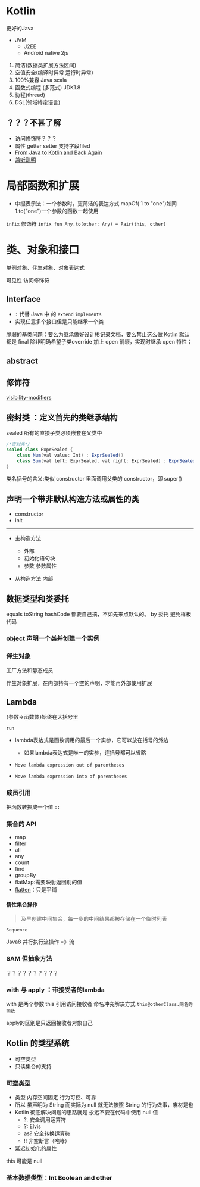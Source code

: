 
# Kotlin

更好的Java
- JVM
  - J2EE
  - Android 
native
2js

1. 简洁(数据类扩展方法区间)
2. 空值安全(编译时异常 运行时异常)
3. 100%兼容 Java scala
4. 函数式编程 (多范式) JDK1.8
5. 协程(thread)
6. DSL(领域特定语言)

## ？？？不甚了解

- 访问修饰符？？？
- 属性 getter setter 支持字段filed
- [From Java to Kotlin and Back Again](https://allegro.tech/2018/05/From-Java-to-Kotlin-and-Back-Again.html)
- [兼听则明](https://cloud.tencent.com/developer/news/249347)

# 局部函数和扩展

- 中缀表示法：一个参数时，更简洁的表达方式
mapOf( 1 to "one")如同 1.to("one")一个参数的函数一起使用

`infix` 修饰符
`infix fun Any.to(other: Any) = Pair(this, other)`

# 类、对象和接口

单例对象、伴生对象、对象表达式

可见性 访问修饰符

## Interface

- `:` 代替 Java 中 的 `extend` `implements`
- 实现任意多个接口但是只能继承一个类

脆弱的基类问题：要么为继承做好设计彬记录文档，要么禁止这么做
Kotlin 默认都是 final 除非明确希望子类override 加上 open 前缀，实现时继承 open 特性；

## abstract

## 修饰符

[visibility-modifiers](https://kotlinlang.org/docs/reference/visibility-modifiers.html)

## 密封类 ：定义首先的类继承结构

sealed 所有的直接子类必须嵌套在父类中

```java
/*密封类*/
sealed class ExprSealed {
    class Num(val value: Int) : ExprSealed()
    class Sum(val left: ExprSealed, val right: ExprSealed) : ExprSealed()
}
```

类名括号的含义:类似 constructor 里面调用父类的 constructor，即 super()

## 声明一个带非默认构造方法或属性的类

- constructor
- init

---

- 主构造方法
  - 外部
  - 初始化语句块
  - 参数 参数属性

- 从构造方法 内部

## 数据类型和类委托

equals toString hashCode 都要自己搞，不如先来点默认的。
by 委托 避免样板代码

### object 声明一个类并创建一个实例

### 伴生对象

工厂方法和静态成员

伴生对象扩展，在内部持有一个空的声明，才能再外部使用扩展

## Lambda

{参数->函数体}始终在大括号里

`run`

- lambda表达式是函数调用的最后一个实参，它可以放在括号的外边
  - 如果lambda表达式是唯一的实参，连括号都可以省略

- `Move lambda expression out of parentheses`
- `Move lambda expression into of parentheses`

### 成员引用

把函数转换成一个值 `::`

### 集合的 API

- map
- filter
- all
- any
- count
- find
- groupBy
- flatMap:需要映射返回别的值
- [flatten](https://kotlinlang.org/api/latest/jvm/stdlib/kotlin.collections/flatten.html)：只是平铺

#### 惰性集合操作

>及早创建中间集合，每一步的中间结果都被存储在一个临时列表

`Sequence`

Java8 并行执行流操作 =》流

### SAM 但抽象方法

？？？？？？？？？？

### with 与 apply ：带接受者的lambda

with 是两个参数
this 引用访问接收者
命名冲突解决方式 `this@otherClass.同名的函数`

apply的区别是只返回接收者对象自己

## Kotlin 的类型系统

- 可空类型
- 只读集合的支持

### 可空类型

- 类型 内存空间固定 行为可控、可靠
- 所以 虽声明为 String 而实际为 null 就无法按照 String 的行为做事，废材是也
- Kotlin 彻底解决问题的思路就是 永远不要在代码中使用 null 值
  - ?. 安全调用运算符
  - ?: Elvis
  - as? 安全转换运算符
  - !! 非空断言（咆哮）
- 延迟初始化的属性

this 可能是 null 

### 基本数据类型：Int Boolean and other
